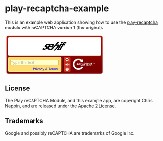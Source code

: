 play-recaptcha-example
======================

This is an example web application showing how to use the 
[play-recaptcha](https://github.com/chrisnappin/play-recaptcha) module
with reCAPTCHA version 1 (the original). 

![reCAPTCHA version 1](recaptcha-example-v1.png "reCAPTCHA version 1")

License
-------

The Play reCAPTCHA Module, and this example app, are copyright Chris Nappin, and are released under the 
[Apache 2 License](http://www.apache.org/licenses/LICENSE-2.0).

Trademarks
----------
Google and possibly reCAPTCHA are trademarks of Google Inc.